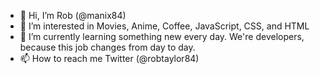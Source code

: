 - 👋 Hi, I’m Rob (@manix84)
- 👀 I’m interested in Movies, Anime, Coffee, JavaScript, CSS, and HTML
- 🌱 I’m currently learning something new every day. We're developers, because this job changes from day to day.
- 📫 How to reach me Twitter (@robtaylor84)
